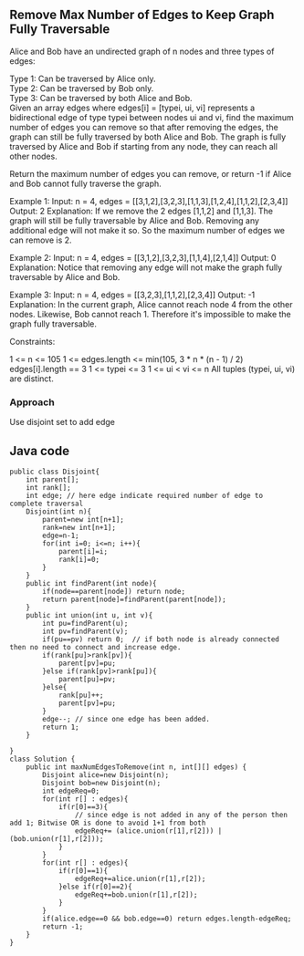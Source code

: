 ## Remove Max Number of Edges to Keep Graph Fully Traversable

Alice and Bob have an undirected graph of n nodes and three types of edges: 

Type 1: Can be traversed by Alice only.   
Type 2: Can be traversed by Bob only.  
Type 3: Can be traversed by both Alice and Bob.  
Given an array edges where edges[i] = [typei, ui, vi] represents a bidirectional edge of type typei between nodes ui and vi, find the maximum number of edges you can remove so that after removing the edges, the graph can still be fully traversed by both Alice and Bob. The graph is fully traversed by Alice and Bob if starting from any node, they can reach all other nodes.

Return the maximum number of edges you can remove, or return -1 if Alice and Bob cannot fully traverse the graph.

Example 1:
Input: n = 4, edges = [[3,1,2],[3,2,3],[1,1,3],[1,2,4],[1,1,2],[2,3,4]]
Output: 2
Explanation: If we remove the 2 edges [1,1,2] and [1,1,3]. The graph will still be fully traversable by Alice and Bob. Removing any additional edge will not make it so. So the maximum number of edges we can remove is 2.

Example 2:
Input: n = 4, edges = [[3,1,2],[3,2,3],[1,1,4],[2,1,4]]
Output: 0
Explanation: Notice that removing any edge will not make the graph fully traversable by Alice and Bob.

Example 3:
Input: n = 4, edges = [[3,2,3],[1,1,2],[2,3,4]]
Output: -1
Explanation: In the current graph, Alice cannot reach node 4 from the other nodes. Likewise, Bob cannot reach 1. Therefore it's impossible to make the graph fully traversable.
 
Constraints:

1 <= n <= 105
1 <= edges.length <= min(105, 3 * n * (n - 1) / 2)
edges[i].length == 3
1 <= typei <= 3
1 <= ui < vi <= n
All tuples (typei, ui, vi) are distinct.

### Approach
Use disjoint set to add edge

## Java code
```
public class Disjoint{
    int parent[];
    int rank[];
    int edge; // here edge indicate required number of edge to complete traversal
    Disjoint(int n){
        parent=new int[n+1];
        rank=new int[n+1];
        edge=n-1;
        for(int i=0; i<=n; i++){
            parent[i]=i;
            rank[i]=0;
        }
    }
    public int findParent(int node){
        if(node==parent[node]) return node;
        return parent[node]=findParent(parent[node]);
    }
    public int union(int u, int v){
        int pu=findParent(u);
        int pv=findParent(v);
        if(pu==pv) return 0;  // if both node is already connected then no need to connect and increase edge.
        if(rank[pu]>rank[pv]){
            parent[pv]=pu;
        }else if(rank[pv]>rank[pu]){
            parent[pu]=pv;
        }else{
            rank[pu]++;
            parent[pv]=pu;
        }
        edge--; // since one edge has been added.
        return 1;
    }

}
class Solution {
    public int maxNumEdgesToRemove(int n, int[][] edges) {
        Disjoint alice=new Disjoint(n);
        Disjoint bob=new Disjoint(n);
        int edgeReq=0;
        for(int r[] : edges){
            if(r[0]==3){
                // since edge is not added in any of the person then add 1; Bitwise OR is done to avoid 1+1 from both
                edgeReq+= (alice.union(r[1],r[2])) | (bob.union(r[1],r[2]));
            }
        }
        for(int r[] : edges){
            if(r[0]==1){
                edgeReq+=alice.union(r[1],r[2]);
            }else if(r[0]==2){
                edgeReq+=bob.union(r[1],r[2]);
            }
        }
        if(alice.edge==0 && bob.edge==0) return edges.length-edgeReq;
        return -1;
    }
}
